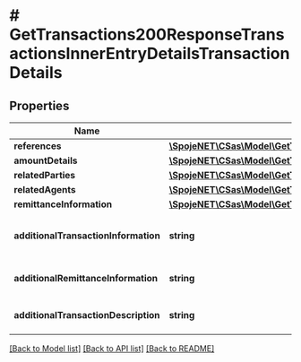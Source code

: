 # # GetTransactions200ResponseTransactionsInnerEntryDetailsTransactionDetails

## Properties

Name | Type | Description | Notes
------------ | ------------- | ------------- | -------------
**references** | [**\SpojeNET\CSas\Model\GetTransactions200ResponseTransactionsInnerEntryDetailsTransactionDetailsReferences**](GetTransactions200ResponseTransactionsInnerEntryDetailsTransactionDetailsReferences.md) |  | [optional]
**amountDetails** | [**\SpojeNET\CSas\Model\GetTransactions200ResponseTransactionsInnerEntryDetailsTransactionDetailsAmountDetails**](GetTransactions200ResponseTransactionsInnerEntryDetailsTransactionDetailsAmountDetails.md) |  | [optional]
**relatedParties** | [**\SpojeNET\CSas\Model\GetTransactions200ResponseTransactionsInnerEntryDetailsTransactionDetailsRelatedParties**](GetTransactions200ResponseTransactionsInnerEntryDetailsTransactionDetailsRelatedParties.md) |  | [optional]
**relatedAgents** | [**\SpojeNET\CSas\Model\GetTransactions200ResponseTransactionsInnerEntryDetailsTransactionDetailsRelatedAgents**](GetTransactions200ResponseTransactionsInnerEntryDetailsTransactionDetailsRelatedAgents.md) |  | [optional]
**remittanceInformation** | [**\SpojeNET\CSas\Model\GetTransactions200ResponseTransactionsInnerEntryDetailsTransactionDetailsRemittanceInformation**](GetTransactions200ResponseTransactionsInnerEntryDetailsTransactionDetailsRemittanceInformation.md) |  | [optional]
**additionalTransactionInformation** | **string** | Additional information about the transaction | [optional]
**additionalRemittanceInformation** | **string** | Additional remittance information | [optional]
**additionalTransactionDescription** | **string** | Additional transaction description | [optional]

[[Back to Model list]](../../README.md#models) [[Back to API list]](../../README.md#endpoints) [[Back to README]](../../README.md)
